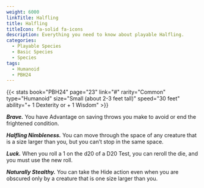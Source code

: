 ```yaml
---
weight: 6000
linkTitle: Halfling
title: Halfling
titleIcon: fa-solid fa-icons
description: Everything you need to know about playable Halfling.
categories:
  - Playable Species
  - Basic Species
  - Species
tags:
  - Humanoid
  - PBH24
---
```


{{< stats
  book="PBH24"
  page="23"
  link="#"
  rarity="Common"
  type="Humanoid"
  size="Small (about 2-3 feet tall)"
  speed="30 feet"
  ability="\+ 1 Dexterity or \+ 1 Wisdom" >}}

**_Brave._** You have Advantage on saving throws you make to avoid or end the
frightened condition.

**_Halfling Nimbleness._** You can move through the space of any creature that
is a size larger than you, but you can’t stop in the same space.

**_Luck._** When you roll a 1 on the d20 of a D20 Test, you can reroll the die,
and you must use the new roll.

**_Naturally Stealthy._** You can take the Hide action even when you are
obscured only by a creature that is one size larger than you.

